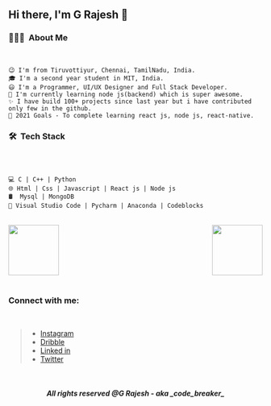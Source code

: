 ## Hi there, I'm G Rajesh 👋


### 👨🏻‍💻 &nbsp;About Me

<br />

```
😉 I'm from Tiruvottiyur, Chennai, TamilNadu, India.
🎓 I'm a second year student in MIT, India.
😃 I'm a Programmer, UI/UX Designer and Full Stack Developer.
📘 I'm currently learning node js(backend) which is super awesome.
✨ I have build 100+ projects since last year but i have contributed only few in the github.
🥅 2021 Goals - To complete learning react js, node js, react-native.
```

### 🛠 &nbsp;Tech Stack

<br />

```

💻 C | C++ | Python
🌐 Html | Css | Javascript | React js | Node js
🛢  Mysql | MongoDB
🔧 Visual Studio Code | Pycharm | Anaconda | Codeblocks

```

<br />

<a href="https://github.com/g-rajesh" style="display: flex; justify-content: space-between">
  <img height="100px" src="https://github-readme-stats.vercel.app/api?username=g-rajesh&theme=blue&show_icons=true" />
  <img height="100px" src="https://github-readme-stats.vercel.app/api/top-langs/?username=g-rajesh&theme=blue&layout=compact" />
</a>

<br/>

### Connect with me:

<br />

> -    [Instagram](https://www.instagram.com/_.code.breaker._/)
> -    [Dribble](https://dribbble.com/_code_breaker_)
> -    [Linked in](https://www.linkedin.com/in/rajesh-g-82b8651a6/)
> -    [Twitter](https://twitter.com)

<br />

<h5 style="text-align:center;">All rights reserved @G Rajesh - aka   _code_breaker_</h5>
